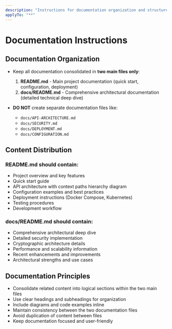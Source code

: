 ```yaml
---
description: "Instructions for documentation organization and structure"
applyTo: "**"
---
```

# Documentation Instructions

## Documentation Organization

- Keep all documentation consolidated in **two main files only**:
  1. **README.md** - Main project documentation (quick start, configuration, deployment)
  2. **docs/README.md** - Comprehensive architectural documentation (detailed technical deep dive)

- **DO NOT** create separate documentation files like:
  - `docs/API-ARCHITECTURE.md`
  - `docs/SECURITY.md` 
  - `docs/DEPLOYMENT.md`
  - `docs/CONFIGURATION.md`

## Content Distribution

### README.md should contain:
- Project overview and key features
- Quick start guide
- API architecture with context paths hierarchy diagram
- Configuration examples and best practices
- Deployment instructions (Docker Compose, Kubernetes)
- Testing procedures
- Development workflow

### docs/README.md should contain:
- Comprehensive architectural deep dive
- Detailed security implementation
- Cryptographic architecture details
- Performance and scalability information
- Recent enhancements and improvements
- Architectural strengths and use cases

## Documentation Principles

- Consolidate related content into logical sections within the two main files
- Use clear headings and subheadings for organization
- Include diagrams and code examples inline
- Maintain consistency between the two documentation files
- Avoid duplication of content between files
- Keep documentation focused and user-friendly
